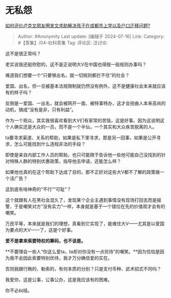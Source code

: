 # 无私怨
[如何评价卢克文朋友圈发文求助解决孩子在成都市上学以及户口迁移问题?](https://www.zhihu.com/question/661457792/answer/3563582071)

> Author: #Anonymity
> Last update: [编辑于 2024-07-16]
> Link:
> Category: #【答集】/04-社科答集 
> Tag: 
> 评论区:
> 泛讨论:

这不是很正常吗？

老实说我还挺欣慰的，这不是正说明大V在中国也得按一般规则办事吗？

难道我们想要一个“只要够出名，就一切规则都拦不住”的社会？

爱国、出名，但一旦被基本法规限制就仍然没有例外，这不是健康社会本来就应该有的样子吗？

反倒是一爱国、一出名，就会被网开一面、被特事特办，这才会扭曲人本来高尚的动机，搞成“没有是非，只有利益”。

作为一个观众，其实我很喜欢看到大V们有家常的苦恼，这是好事。因为这说明这个人确实还是大众的一员，而不是一个半仙，一个其实和大众疾苦脱离的人。

ta要寻求渠道、关系的帮助，如果是私下里寻求，那是另一回事，如果是公开寻求，怎么可能找到什么违规非法的手段？

即使是来自内部工作人员的帮助，也只可能限于告诉他一些他可能自己没找到的针对特殊人群的特别优惠政策，指导他去申请，还能怎么样？

如果他也真的在这个帮助下达成了目的，那不正好对这些大V都不了解的政策做一个活广告？

这到底有啥神奇的“不行”“可耻”？

这个就跟有人在黑社会混久了，发现某个企业主遇到事情没有现场打回去而是报警，于是嘲笑对方“没有实力”一样，本身就是基于一个错位在先的价值观才会有的嘲笑。

万民平等，本来就是我们的理想，真看到它实现了，能难住大V——尤其是以爱国为要点的大V——了，这是个好事。

**爱不是拿来索要特权的筹码，也不该是。**

**不要理会一些人“你这么爱ta，ta却对你没有一点优待”的嘲笑。**因为恰恰是因为我不会因此索要特别优待，我才万分确信爱的实在。

否则我跟行贿的、勒索的，有何本质的分别？只是支付币种、武术招式不同吗？

我爱你，这是公事，公事公办，这是我应该有的困难。

你不必纠结。